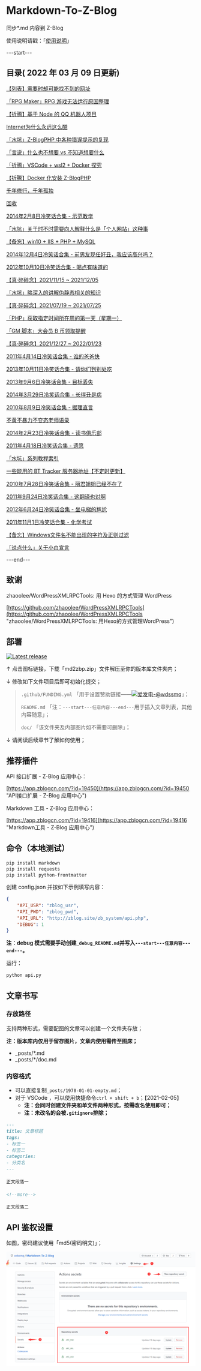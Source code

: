 # Markdown-To-Z-Blog

同步*.md 内容到 Z-Blog

使用说明请戳：「[使用说明](#部署 "使用说明")」

---start---

## 目录( 2022 年 03 月 09 日更新)

[【列表】需要时却可能找不到的网址](https://www.wdssmq.com/post/20191227185.html "【列表】需要时却可能找不到的网址")

[「RPG Maker」RPG 游戏无法运行原因整理](https://www.wdssmq.com/post/20200105056.html "「RPG Maker」RPG 游戏无法运行原因整理")

[【折腾】基于 Node 的 QQ 机器人项目](https://www.wdssmq.com/post/20210101974.html "【折腾】基于 Node 的 QQ 机器人项目")

[Internet为什么永远这么酷](https://www.wdssmq.com/post/20100301485.html "Internet为什么永远这么酷")

[「水坑」Z-BlogPHP 中各种错误提示的复现](https://www.wdssmq.com/post/20200922437.html "「水坑」Z-BlogPHP 中各种错误提示的复现")

[「言说」什么也不想要 vs 不知道想要什么](https://www.wdssmq.com/post/20130802195.html "「言说」什么也不想要 vs 不知道想要什么")

[「折腾」VSCode + wsl2 + Docker 探究](https://www.wdssmq.com/post/20220211184.html "「折腾」VSCode + wsl2 + Docker 探究")

[【折腾】Docker 化安装 Z-BlogPHP](https://www.wdssmq.com/post/20120817544.html "【折腾】Docker 化安装 Z-BlogPHP")

[千年修行，千年孤独](https://www.wdssmq.com/post/20100616361.html "千年修行，千年孤独")

[回收](https://www.wdssmq.com/post/20181028361.html "回收")

[2014年2月8日冷笑话合集 - 示范教学](https://www.wdssmq.com/post/20140208688.html "2014年2月8日冷笑话合集 - 示范教学")

[「水坑」关于时不时需要向人解释什么是「个人网站」这种事](https://www.wdssmq.com/post/20210828777.html "「水坑」关于时不时需要向人解释什么是「个人网站」这种事")

[【备忘】win10 + IIS + PHP + MySQL](https://www.wdssmq.com/post/20210705807.html "【备忘】win10 + IIS + PHP + MySQL")

[2014年12月4日冷笑话合集 - 前男友现任好丑，我应该高兴吗？](https://www.wdssmq.com/post/20141204151.html "2014年12月4日冷笑话合集 - 前男友现任好丑，我应该高兴吗？")

[2012年10月10日冷笑话合集 - 喝点有味道的](https://www.wdssmq.com/post/20121012239.html "2012年10月10日冷笑话合集 - 喝点有味道的")

[【真·碎碎念】2021/11/15 ~ 2021/12/05](https://www.wdssmq.com/post/20190802017.html "【真·碎碎念】2021/11/15 ~ 2021/12/05")

[「水坑」略深入的讲解伪静态相关的知识](https://www.wdssmq.com/post/20190704012.html "「水坑」略深入的讲解伪静态相关的知识")

[【真·碎碎念】2021/07/19 ~ 2021/07/25](https://www.wdssmq.com/post/20140301127.html "【真·碎碎念】2021/07/19 ~ 2021/07/25")

[「PHP」获取指定时间所在周的第一天（星期一）](https://www.wdssmq.com/post/20190704010.html "「PHP」获取指定时间所在周的第一天（星期一）")

[「GM 脚本」大会员 B 币领取提醒](https://www.wdssmq.com/post/20141219446.html "「GM 脚本」大会员 B 币领取提醒")

[【真·碎碎念】2021/12/27 ~ 2022/01/23](https://www.wdssmq.com/post/20200525772.html "【真·碎碎念】2021/12/27 ~ 2022/01/23")

[2011年4月14日冷笑话合集 - 谁的爸爸快](https://www.wdssmq.com/post/2011Nian4Yue14RiLengXiaoHuaHeJi-ShuiDeBaBaKuai.html "2011年4月14日冷笑话合集 - 谁的爸爸快")

[2013年10月11日冷笑话合集 - 请你们到别处吃](https://www.wdssmq.com/post/20131011140.html "2013年10月11日冷笑话合集 - 请你们到别处吃")

[2013年9月6日冷笑话合集 - 目标丢失](https://www.wdssmq.com/post/20130906609.html "2013年9月6日冷笑话合集 - 目标丢失")

[2014年3月29日冷笑话合集 - 长得丑是病](https://www.wdssmq.com/post/20140329874.html "2014年3月29日冷笑话合集 - 长得丑是病")

[2010年8月9日冷笑话合集 - 据理直言](https://www.wdssmq.com/post/2010Nian8Yue9RiXiaoHuaHeJi-JuLiZhiYan.html "2010年8月9日冷笑话合集 - 据理直言")

[不黄不暴力不变态老师语录](https://www.wdssmq.com/post/BuHuangBuBaoLiBuBianTaiLaoShiYuLu.html "不黄不暴力不变态老师语录")

[2014年2月23日冷笑话合集 - 读书俱乐部](https://www.wdssmq.com/post/20140223561.html "2014年2月23日冷笑话合集 - 读书俱乐部")

[2011年4月18日冷笑话合集 - 遗愿](https://www.wdssmq.com/post/2011Nian4Yue18RiLengXiaoHuaHeJi-YiYuan.html "2011年4月18日冷笑话合集 - 遗愿")

[「水坑」系列教程索引](https://www.wdssmq.com/post/20200617652.html "「水坑」系列教程索引")

[一些能用的 BT Tracker 服务器地址【不定时更新】](https://www.wdssmq.com/post/20130323295.html "一些能用的 BT Tracker 服务器地址【不定时更新】")

[2010年7月28日冷笑话合集 - 丽君姐姐已经不在了](https://www.wdssmq.com/post/2010nian7yue28rixiaohuaheji-lijunjiejieyijingbuzaile.html "2010年7月28日冷笑话合集 - 丽君姐姐已经不在了")

[2011年9月24日冷笑话合集 - 这翻译也对啊](https://www.wdssmq.com/post/2011Nian9Yue24RiLengXiaoHuaHeJi-ZheFanYiYeDuiA.html "2011年9月24日冷笑话合集 - 这翻译也对啊")

[2012年6月24日冷笑话合集 - 坐电梯的尴尬](https://www.wdssmq.com/post/20100215180.html "2012年6月24日冷笑话合集 - 坐电梯的尴尬")

[2011年11月1日冷笑话合集 - 化学考试](https://www.wdssmq.com/post/2011Nian11Yue1RiLengXiaoHuaHeJi-HuaXueKaoShi.html "2011年11月1日冷笑话合集 - 化学考试")

[【备忘】Windows文件名不能出现的字符及正则过滤](https://www.wdssmq.com/post/20190228854.html "【备忘】Windows文件名不能出现的字符及正则过滤")

[「说点什么」关于小白宣言](https://www.wdssmq.com/post/20210114721.html "「说点什么」关于小白宣言")

---end---

## 致谢

zhaoolee/WordPressXMLRPCTools: 用 Hexo 的方式管理 WordPress

[https://github.com/zhaoolee/WordPressXMLRPCTools](https://github.com/zhaoolee/WordPressXMLRPCTools "zhaoolee/WordPressXMLRPCTools: 用Hexo的方式管理WordPress")

## 部署

[![Latest release](https://img.shields.io/github/v/release/wdssmq/Markdown-To-Z-Blog?style=flat-square)](https://github.com/wdssmq/Markdown-To-Z-Blog/releases/latest "Latest release")

↑ 点击图标链接，下载「md2zbp.zip」文件解压至你的版本库文件夹内；

↓ 修改如下文件项目后即可初始化提交；

> `.github/FUNDING.yml` 「用于设置赞助链接——<a class="img-wrap" target="_blank" title="爱发电-@wdssmq" href="https://afdian.net/@wdssmq"><img src="https://img.shields.io/badge/%E7%88%B1%E5%8F%91%E7%94%B5-%40wdssmq-blueviolet" title="爱发电-@wdssmq" alt="爱发电-@wdssmq"></a>」；
>
> `README.md` 「注：`---start---任意内容---end---`用于插入文章列表，其他内容随意」；
>
> `doc/` 「该文件夹及内部图片如不需要可删除」；

↓ 请阅读后续章节了解如何使用；

## 推荐插件

API 接口扩展 - Z-Blog 应用中心：

[https://app.zblogcn.com/?id=19450](https://app.zblogcn.com/?id=19450 "API接口扩展 - Z-Blog 应用中心")

Markdown 工具 - Z-Blog 应用中心：

[https://app.zblogcn.com/?id=19416](https://app.zblogcn.com/?id=19416 "Markdown工具 - Z-Blog 应用中心")

## 命令（本地测试）

```shell
pip install markdown
pip install requests
pip install python-frontmatter
```

创建 config.json 并按如下示例填写内容：

```json
{
    "API_USR": "zblog_usr",
    "API_PWD": "zblog_pwd",
    "API_URL": "http://zblog.site/zb_system/api.php",
    "DEBUG": 1
}
```

**注：debug 模式需要手动创建`_debug_README.md`并写入`---start---任意内容---end---`。**

运行：

```bash
python api.py
```

## 文章书写

### 存放路径

支持两种形式，需要配图的文章可以创建一个文件夹存放；

**注：版本库内仅用于留存图片，文章内使用需传至图床；**

- _posts/*.md
- _posts/*/doc.md

### 内容格式

- 可以直接复制`_posts/1970-01-01-empty.md`；
- 对于 VSCode ，可以使用快捷命令`ctrl + shift + b`；【2021-02-05】
  - **注：会同时创建文件夹和单文件两种形式，按需改名使用即可；**
  - **注：未改名的会被`.gitignore`排除；**

```md
---
title: 文章标题
tags:
- 标签一
- 标签二
categories:
- 分类名
---

正文段落一

<!--more-->

正文段落二

```

## API 鉴权设置

如图，密码建议使用「md5(密码明文)」；

![001](doc/001.png "001")

